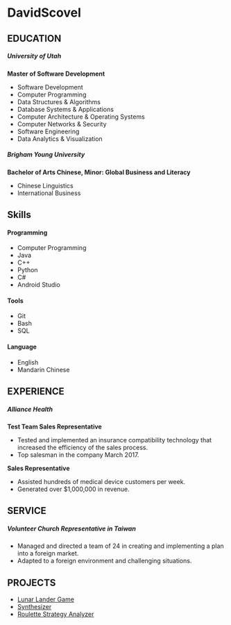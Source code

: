 # DavidScovel

 
## EDUCATION	
##### University of Utah

**Master of Software Development**		
  * Software Development
  * Computer Programming
  * Data Structures & Algorithms
  * Database Systems & Applications
  * Computer Architecture & Operating Systems
  * Computer Networks & Security
  * Software Engineering
  * Data Analytics & Visualization
 
 
##### Brigham Young University

**Bachelor of Arts Chinese, Minor: Global Business and Literacy**
  * Chinese Linguistics
  * International Business
 
 
## Skills 
#### Programming
  * Computer Programming
  * Java
  * C++
  * Python
  * C#
  * Android Studio
#### Tools
  * Git
  * Bash
  * SQL
#### Language		
  * English
  * Mandarin Chinese
 
## EXPERIENCE	
##### Alliance Health

**Test Team Sales Representative**
  * Tested and implemented an insurance compatibility technology that increased the efficiency of the sales process.
  * Top salesman in the company March 2017.
  
**Sales Representative**
  * Assisted hundreds of medical device customers per week.
  * Generated over $1,000,000 in revenue.
 
## SERVICE	
##### Volunteer Church Representative in Taiwan
  * Managed and directed a team of 24 in creating and implementing a plan into a foreign market.
  * Adapted to a foreign environment and challenging situations.
  
## PROJECTS
  * [Lunar Lander Game](https://github.com/davidoscovel/DavidScovel/tree/master/LunarLander)
  * [Synthesizer](https://github.com/davidoscovel/DavidScovel/tree/master/Synthesizer)
  * [Roulette Strategy Analyzer](https://github.com/davidoscovel/DavidScovel/tree/master/RouletteStrategy)
